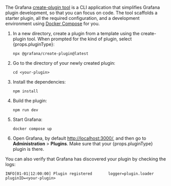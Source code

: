 The Grafana [create-plugin tool](https://www.npmjs.com/package/@grafana/create-plugin) is a CLI application that simplifies Grafana plugin development, so that you can focus on code. The tool scaffolds a starter plugin, all the required configuration, and a development environment using [Docker Compose](https://docs.docker.com/compose/) for you.

1. <span>In a new directory, create a plugin from a template using the create-plugin tool. When prompted for the kind of plugin, select {props.pluginType}</span>:

   ```shell
   npx @grafana/create-plugin@latest
   ```

1. Go to the directory of your newly created plugin:

   ```shell
   cd <your-plugin>
   ```

1. Install the dependencies:

   ```shell
   npm install
   ```

1. Build the plugin:

   ```shell
   npm run dev
   ```

1. Start Grafana:

   ```shell
   docker compose up
   ```

1. <span>Open Grafana, by default <a href="http://localhost:3000/">http://localhost:3000/</a>, and then go to <b>Administration</b> > <b>Plugins</b>. Make sure that your {props.pluginType} plugin is there.</span>

You can also verify that Grafana has discovered your plugin by checking the logs:

```
INFO[01-01|12:00:00] Plugin registered       logger=plugin.loader pluginID=<your-plugin>
```
